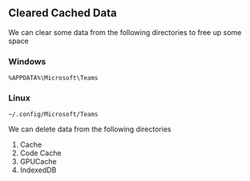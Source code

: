 ## Cleared Cached Data

We can clear some data from the following directories to free up some space

### Windows
```
%APPDATA%\Microsoft\Teams
```

### Linux
```
~/.config/Microsoft/Teams
```

We can delete data from the following directories

1. Cache
2. Code Cache
3. GPUCache
4. IndexedDB
